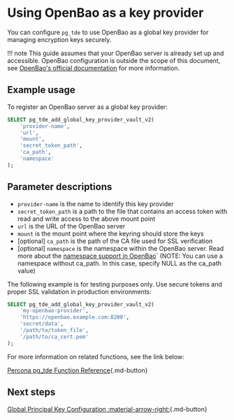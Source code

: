 # Using OpenBao as a key provider

You can configure `pg_tde` to use OpenBao as a global key provider for managing encryption keys securely.

!!! note
    This guide assumes that your OpenBao server is already set up and accessible. OpenBao configuration is outside the scope of this document, see [OpenBao's official documentation](https://openbao.org/docs/) for more information.

## Example usage

To register an OpenBao server as a global key provider:

```sql
SELECT pg_tde_add_global_key_provider_vault_v2(
    'provider-name',
    'url',
    'mount',
    'secret_token_path',
    'ca_path',
    'namespace'
);
```

## Parameter descriptions

* `provider-name` is the name to identify this key provider
* `secret_token_path` is a path to the file that contains an access token with read and write access to the above mount point
* `url` is the URL of the OpenBao server
* `mount` is the mount point where the keyring should store the keys
* [optional] `ca_path` is the path of the CA file used for SSL verification
* [optional] `namespace` is the namespace within the OpenBao server. Read more about the [namespace support in OpenBao](https://openbao.org/blog/namespaces-announcement/)` (NOTE: You can use a namespace without ca_path. In this case, specify NULL as the ca_path value)

The following example is for testing purposes only. Use secure tokens and proper SSL validation in production environments:

```sql
SELECT pg_tde_add_global_key_provider_vault_v2(
    'my-openbao-provider',
    'https://openbao.example.com:8200',
    'secret/data',
    '/path/to/token_file',
    '/path/to/ca_cert.pem'
);
```

For more information on related functions, see the link below:

[Percona pg_tde Function Reference](../functions.md){.md-button}

## Next steps

[Global Principal Key Configuration :material-arrow-right:](set-principal-key.md){.md-button}

